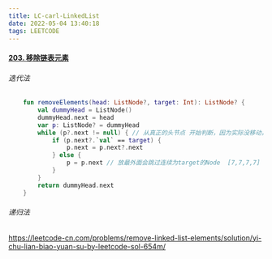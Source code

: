 ```yaml
---
title: LC-carl-LinkedList
date: 2022-05-04 13:40:18
tags: LEETCODE
---
```




#### [203. 移除链表元素](https://leetcode-cn.com/problems/remove-linked-list-elements/)



###### 迭代法

```kotlin
    fun removeElements(head: ListNode?, target: Int): ListNode? {
        val dummyHead = ListNode()
        dummyHead.next = head
        var p: ListNode? = dummyHead
        while (p?.next != null) { // 从真正的头节点 开始判断，因为实际没移动，所以没问题
            if (p.next?.`val` == target) {
                p.next = p.next?.next
            } else {
                p = p.next // 放最外面会跳过连续为target的Node  [7,7,7,7] 7
            }
        }
        return dummyHead.next
    }
```

###### 递归法

https://leetcode-cn.com/problems/remove-linked-list-elements/solution/yi-chu-lian-biao-yuan-su-by-leetcode-sol-654m/
